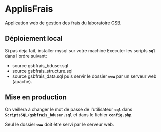 # ApplisFrais

Application web de gestion des frais du laboratoire GSB.

## Déploiement local
Si pas deja fait, installer mysql sur votre machine
Executer les scripts **`sql`** dans l'ordre suivant:
- source gsbfrais_bduser.sql
- source gsbfrais_structure.sql
- source gsbfrais_data.sql
puis servir le dossier **`www`** par un serveur web (apache).

## Mise en production
On veillera à changer le mot de passe de l'utilisateur **`sql`** dans **`ScriptsSQL/gsbfrais_bduser.sql`** et dans le fichier **`config.php`**.

Seul le dossier **`www`** doit être servi par le serveur web.